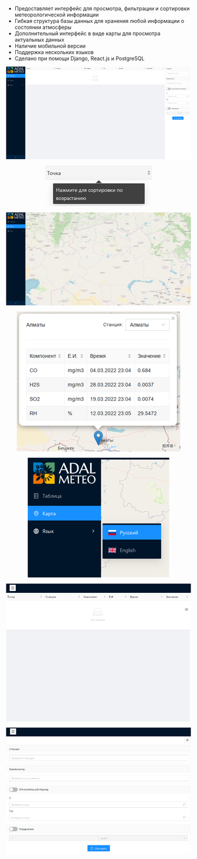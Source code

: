 - Предоставляет интерфейс для просмотра, фильтрации и сортировки метеорологической информации
- Гибкая структура базы данных для хранения любой информации о состоянии атмосферы
- Дополнительный интерфейс в виде карты для просмотра актуальных данных
- Наличие мобильной версии
- Поддержка нескольких языков
- Сделано при помощи Django, React.js и PostgreSQL

<p align="center"><img src="https://github.com/maximchernykh/meteowebsite/blob/master/screenshots/1.png?raw=true"/></p>
<p align="center"><img src="https://github.com/maximchernykh/meteowebsite/blob/master/screenshots/2.png?raw=true"/></p>
<p align="center"><img src="https://github.com/maximchernykh/meteowebsite/blob/master/screenshots/3.png?raw=true"/></p>
<p align="center"><img src="https://github.com/maximchernykh/meteowebsite/blob/master/screenshots/4.png?raw=true"/></p>
<p align="center"><img src="https://github.com/maximchernykh/meteowebsite/blob/master/screenshots/5.png?raw=true"/></p>
<p align="center"><img src="https://github.com/maximchernykh/meteowebsite/blob/master/screenshots/6.png?raw=true"/></p>
<p align="center"><img src="https://github.com/maximchernykh/meteowebsite/blob/master/screenshots/7.png?raw=true"/></p>
